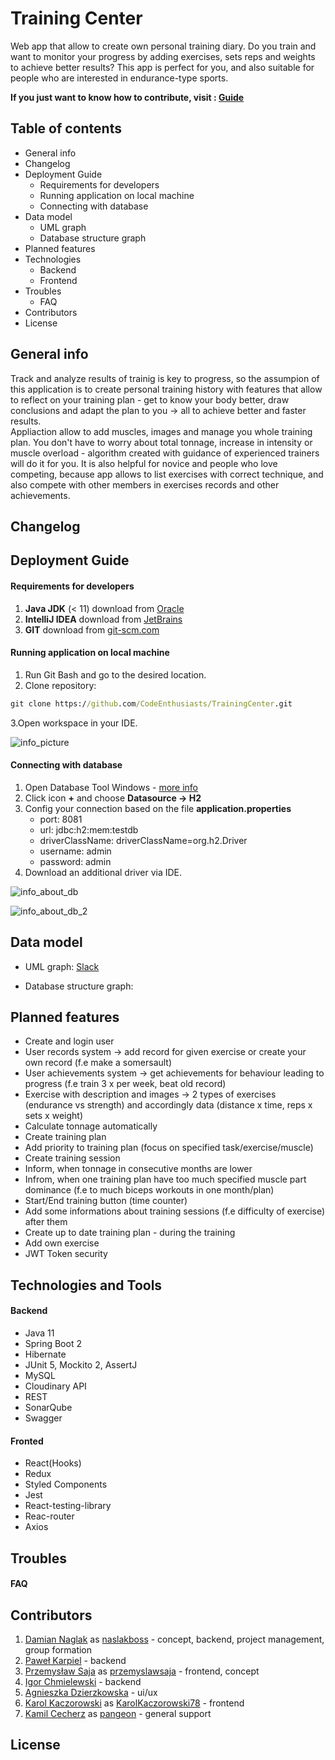 # Training Center 

Web app that allow to create own personal training diary. Do you train and want to monitor your progress by adding exercises, 
sets reps and weights to achieve better results? This app is perfect for you, and also suitable for people who are interested 
in endurance-type sports. 

**If you just want to know how to contribute, visit : [Guide](https://github.com/CodeEnthusiasts/TrainingCenter/wiki/How-to-contribute%3F)**

## Table of contents
* General info
* Changelog
* Deployment Guide
    * Requirements for developers
    * Running application on local machine
    * Connecting with database
* Data model
    * UML graph
    * Database structure graph
* Planned features
* Technologies
    * Backend
    * Frontend
* Troubles
    * FAQ
* Contributors
* License

## General info
Track and analyze results of trainig is key to progress, so the assumpion of this application is to create personal training 
history with features that allow to reflect on your training plan - get to know your body better, draw conclusions and adapt the plan 
to you -> all to achieve better and faster results. <br> Appliaction allow to add muscles, images and manage you whole training plan. 
You don't have to worry about total tonnage, increase in intensity or muscle overload - algorithm created with guidance of 
experienced trainers will do it for you. It is also helpful for novice and people who love competing, because app allows 
to list exercises with correct technique, and also compete with other members in exercises records and other achievements.

## Changelog

## Deployment Guide
#### Requirements for developers
1. **Java JDK** (< 11) download from [Oracle](https://www.oracle.com/pl/java/technologies/javase-downloads.html)
2. **IntelliJ IDEA** download from [JetBrains](https://www.jetbrains.com/idea/download/#section=windows)
3. **GIT** download from [git-scm.com](https://git-scm.com/downloads) 
 
#### Running application on local machine
1. Run Git Bash and go to the desired location.
2. Clone repository:
```cmd
git clone https://github.com/CodeEnthusiasts/TrainingCenter.git
```
3.Open workspace in your IDE.

![info_picture](readme-img/open_project.PNG)

#### Connecting with database
1. Open Database Tool Windows - [more info](https://www.jetbrains.com/help/idea/database-tool-window.html)
2. Click icon **+** and choose **Datasource -> H2**
3. Config your connection based on the file **application.properties**
    * port: 8081
    * url: jdbc:h2:mem:testdb
    * driverClassName: driverClassName=org.h2.Driver
    * username: admin
    * password: admin
4. Download an additional driver via IDE.

![info_about_db](readme-img/test_db.PNG) 

![info_about_db_2](readme-img/test_db_2.PNG)

## Data model
* UML graph:
[Slack](https://viewer.diagrams.net/?highlight=0000ff&edit=_blank&layers=1&nav=1&title=uml#R7V1bc6M40%2F41qZq9sIvz4TI%2BzCS1OW2cvDtzSYxs8wVbXsDJeH79J3EUksCYgHFmyFRNghCykR493Wp1ty7k8frnN8%2Farm6hDdwLSbB%2FXsiTCwn96CL6hUv2SYmsRCVLz7GjMjErmDm%2FQFwoxKU7xwZ%2BrmIAoRs423zhHG42YB7kyizPg%2B%2F5agvo5j91ay0BUzCbWy5b%2Bq9jB6u4VNTM7MYVcJar%2BKMNSYtuvFjz16UHd5v48y4keRH%2BRLfXVtJW%2FKL%2ByrLhO1EkTy%2FksQdhEP21%2FjkGLu7cpNui574W3E2%2Ftwc2QZUHngePv8y3p8XSXmrgYX8Fje3LwNCjZt4sdweS9wi%2FbbBPeghs7Evc0ejKdqw13NhPK2dzIY%2FQja8O%2Bgx5IkZX8ehKCrpcBevsTuDtv5MXP9CFMFSTywmGk5Be7ZOrn07wnfibeApdZQ%2Fhi%2BQZtlfijvLhzpvHb%2FS%2B%2FxEo039e%2Fx49LQcuCK6u3%2BBAjcFneUsQlHSZEvcQsHPAijv9G4BrgF4CVXgn4KTFIPCAawXOWx57VgzhZfps2twDdNB7SEI83xTViB6JZ9tAkfV8G9Frxo%2BRaKBaUnUh35KcfMWkpagjmJYQFKw9UW2LK%2FhkDfQH0Q9ZUYjHY7BpngKbMcYGwlAQ8zjT9FKk4YsH4DnoNYFH4rcG0iuhlttJelXYJkTdCWxNCmyKQIGtKmw1Graq3CFsuTzCMup0%2FQJsG9gsetFY3FgvSKTmMGm5zhJheDJHaMDQGr0BL3CQyLqMb6wd28ZtjDzgO7%2Bsl7A9jKP4rVDj6uhCnaTIwg2Anzx5Gj%2BciSkShCXTksVN3DyaSIimtNwoiR9DUVIFLhY%2BCD44ZqWTgxi0ARbx0N7%2FG8r%2B542Dv8mFfIn%2BH1HF6GVlEXc%2FfuY90hWSuuEb5Cqs2AavihpbHWoMKzfFd3005sndGf47d3cLPB9uLPcRzKFn%2B2nNB7qcQi1CEsLHyA88%2BArG0IVeWC7b2ouGBl4eLRDxEuVIJZLmcwLXLlgEHFQHcIub3VpzZ7O8CetMlKzkMdbBcBFEzy7ckPZXaC4AzPgeDKygcC6MELzHmIjRrJDG6FrMrsOJsoVeMIYb9FaWE%2BIfWH7wDvygjJ6ZeVU4LWSZJq6EEwm%2BTZXiFaFwijTDkTMlNxGORb0pnVDAHqPEZWJ0KAhaXpTqeipbi9RGfEVL5voSVhU%2Bg2JIS1i5toQVGFmtVpKwTXGxKZ8ClSTCFEpZ07U6CEuBjlo0CLBjzVI5gHeOKlkI2IM4VDvU9ExJHJqSkP6IeSwh6TOUFTP90Yx6IDWNQ3BvGaSicIqFc33SMrXuMCDKEi3r6pKRqNADzTTV9kAn43rGQvJUa01RqioKk1VpF%2FAzmCWiJtVDn6GxLQ1bE4bf%2Fk%2BZ3nyfOqPZ6tYSN4PX3dvbQGPAV7yY%2FO1AyO2RqvaOThlQo9UxTZSGpqnUZEFNKVo8dGH14A6LyK6gzwOh9ZFmdKhG0atFXVXrYcdgBGhFO29jwPgj5Se%2FKz6D%2BDRprtGVutBTTwe90pU7Ab0nbN1xNssH19owMPTfnTUqx4bVBdwEs%2FhOJZNsZLyarxzXvrH2cIeH1w%2Bs%2BWtyNVpBz%2FmFmrUS0KLbXpAAWsvVmOEnY7yFNl7wkOBNpIpurZ%2B5ijcWNlmFBXPoutbWd17S11ijDnc2IxgEcB1XKjLWFZv3CidAdWsYI9DSDQHSGpZUylnDVKEY0R%2ByhqkcGzB6ILGK3sDNkjSgBjGSZsD3HbjJzKc3jo%2FtsC4e86d8JVS8jOyJWTshCiZWAIhPQriKSrJqiPsOV9p6DoJQ4AD%2Bt3mIbu95X8MG%2FtxztkH4LROTceA5%2BZe2ncXCme9c3EZcaUIU9YZiZmqUE9PhCZO4VWgVp4ektDQ9dIWZHoc2Cno%2B7YxP04KDgGltdyFRYiryKeofsFkGK3o3iiSwWa4Oj8YQTe48azMHSTNMG9N8DV4j852PxrOwhTFxO3u8575q3JfySPPcJzTAfVzFnbX10kjsma8j5jNpW7MhcZivtX3VMsNBReLbWOtMrUtwNf0JvLnj57S7d9ZxgO%2BFELsg8JwCPLAFgYO1vPChsMpjvoxbm2isJzoGtaWk8SGe4wK3NZ5jHe4YadkT3bkQnaZ1TnQia2CpzHQpshKqGy5BcIdqfPkrv%2BJEY45q5WgvX8hWTitS7Bc4a5DxXnpF1cg%2F3dNdNbozKwO6C7rj72eKLOHllfue7c6F7dIdkUNw0bW20CIdx3bVLGpxYz3dHLmMzOZu44TThIWZS5EncWz7FDth8Ysf3sSPB7mTTXxdF4eCmPmySXlGEmUVe%2Fpl9xvb3U9ReTYxDezWyKeNaSiemWUhDUiHVnODdE4hDXzdnB0yWuOegMBy3N5u352aI2q0ewbPbi%2FwtGKjLSklcaRUpq%2BsABqs1SPeeOQHnaj%2Fg9Lt5fd%2BEVVnEVUdQCU6DRcualuLKJPd5mGNmD3BdEUwCrMzmHjqHVx3N8Ewpa6ZFRdSlM06qUYXc83WJAtF6kMdg%2FoFN6yPac%2BncJ%2FIV%2FxEWutiLF1cMnb%2BIlHcM%2BUh2mne3tQEVXqrR8f%2F3%2BWlI47vXu7egfr0NhuwHhR%2Fg%2F0TmK82zn87MHXBGnCEZU%2BWJyNLM3km3Uw0WHVMNNsiSy5ojvOiQCugIOwA0trUcwqDjdL5%2BRFK4aOjNUphJSkz3M2myNDydiU1iXRsILCRtBqVTYWOIjry6%2F%2BBLtbMvCIyAUp6lzksuOsQVlJVVVh6adWd7cCozEetGQ9YaZXzT7aIvdmH8CLTi%2FMKvH%2B9eQQ%2B8N4KN3NfWd0p8RoMVWyiLum9l6pcS%2BIpxgewF5pVTRafUGiKJ5GaH0x6hqWtkOzbRI8qonlCaZvYCc46s5RGxxjpUs1oJU2kWlIFZZjsPzUfsMTv8tNm44sznmXY1BS5IjqP3l5sEJfyZ8AlHTqui3VxSXtCKObJcamcJBMfmZLFoICpfgJgKsZnACZNmKZecx2jJZG9JDANg8n9ciKMcoI9s3i3M1qkCH%2FUIoXx4xI5FjVuNIfRlvZ3ZJwn7Z5PR0Qm62Cht7nVsbnVCIWsCCCtNQCdOkGZmK4ZYqlmHJSGZQnKOCuLuMVT2fE%2BRSYzuTyTmZTPZEYpZJVzJJjC0FSzVqj0zpJmDGWV%2BBIUpttOoMDaAZmI9jMSrX%2BW%2FY8RrTIvoyg3ULK1nX31uN2qRFjGtyNRSwTzxrZmfjDwhfwVCVXEoPg2ES%2FHpjaw9veLfwF4TZuZWHs%2FKSLrHcqvEKLtCYeIpAEk5O0Fmhn%2Bqvh%2BQfaEXVzE5paY7Dwr58YQh6d8iT4pTPGLv1IuYmYDA9DrI7VTM7QXntyeCxYbcMr4evZEfUY%2BWGmIwUk2ako966sGs%2FDC8CbHhOEx3lJZ%2BF1c6%2BlQPF5Kh0xbxa7NAs%2F7ClT1hO5p8hDlfKJtH5Ylr9dh%2FvyeGRkg2xYwFlxm1OYGeFk0w4w0L4oib3HP82duzd3qOFpEvYb6H33TYgMRrvLsuXUVsrS7iwboN2Ka0lnbuEt8a%2BqYKLAGound820ke%2BhsGz35nAv5CFXJR29LKUtD3UmDy%2FXtlOCT2%2Fun6%2Fu7nj4qxwmnk7FxAlFac%2BrkZP1O%2BSOvdPfscSbsYVYlDzpzd3OoYZ1HbqdP00eCPP6%2Bvrmny3oqqaqJpNOycSZpbatK4mR0wkxCLrZ7CjkTCjF4OZC5wZz0GSiN4UVm98Zn0%2FH93WRGqiDXd89PU7Lk6v75cdYTSVUiSWdl40Sit0YkrHdNppKQQZM9m3TEJhIdDcA1pvBNbq3xicTyCdZBvj1e3pL88XD%2FnKeY0eVj7vJ%2B8uPf6fW3q6eeZCqTTBM5xrlwaY1kVM7RuSnJXJSmmu95pjueETh6y4l5RuXsgF7OfpBKy3RyjRXfTGe5fJwQl9d3s8u7aU8vlf32mkhve1p60Vkd5vn2Blv1p9%2Bmd5OeU3g75MYc8HfIXwxVUUv9AD9gilU5uW3TQAgSLLLSFqVwjgR%2FWjl4R3npWVu844Nj7dH8wUVw4%2BLXQT0Qnr4yJIhl7Fo%2BrrJCX9rFXxznTBMc7NPzgltGD8%2FnOw%2F9XkMPXwYrfDQRahJvoI8xJCEuxf95wN6F2%2BrZV1hvXeycuY%2BqEp%2Fr4CcBGhYr%2BsRgBdbo18KD6%2BgqbA%2B7UwlfooLw063w%2F52%2Fs9z4lXZr%2F6%2BcvYj3Z9w1Vujzil4FWGG%2FWMulB5aJDxP04q8M%2FTg7C7Uvj9%2Fg9%2FpjUPjDCzql41YPdzAeNdsJDcLDso%2Fjhrjy%2Frxe4HkId7htKwy%2BtTYYB%2F5uuURoiU46Gof4TGFkw%2FeN79iAgFH0ZTEvAFzvy9x15q9hYxiL%2BCsnKCaxdWu9gvi5Odzu0%2Fo%2BCH%2BFc2DnJx8%2Bc62wTQzfr44bz5bpTyzdIkaQhOfHm78qC%2FWU0opI8NMK9VB%2BRaJFlKsL%2BVRifkTI83mb9mRujrclhrcZALR3MHMnB94yMTaKREnFyjFdjHLPNNVyGJfO2TtPvHyLR%2FHFhVhBIkYsSlSSDqfwqcZPpneY648f01Tb48fuYH99fnp%2BnGKSnl7iv1hLca9pIyGj4n%2FctWb4E%2FcNUR79NKOBD%2Biw0PQMdwLwMs%2BtWW7idAk%2BlNhggokDglQrWECIfyEGD99kDe0d6m9ah3r2AVY7tx5EqmioiWO93YOZR9bDCgYw1mpG0MZtZVF9X7ZJ2FORFhw%2F4u%2FXSZ9aG8vd%2F0IfW6LPPQIrfCxx9cdf0Y10upcdwjLW2XnPzfZ%2BECryECtqFsI9eMvlPombRL9V%2FCJRwiA8jmG0A37H7c7HawdREF7xx4Jgzv%2Boq72dhh%2Bkfcar%2BABsGEWGlbzwzAVgO4CDqCJfx833RdSTe%2FdXOICECksOZvimSIKHPng%2B4oV8Tpmq5px0ihVMyt9G86vOIeX0%2FhGNkM8jTRzzwf%2FOrHGweY3w7PLu87sittqRkZdleZw6SbVmSnouJlLLSyZdNYaCZtRTkETmPHS9ooLbSvI1%2FiCx7l9Rrqxea%2BouMSiFGk1n1aMTJwbV2d0yXJ%2Fjpl6ewgDJIoCLHqzCg7NW0LVxOCJ834S1OFWQ6PErNbLbbvNNVBTRf1LITTktnGfIzbNked%2BnI%2Bf5yvpP%2F%2B%2BrfD%2F7h3tAXIuid5hLalBN9ApDScklGxKT5AjHpleoJJW5vcRLaMXtTaNDqcyYFmS1bgJU5sAbtcsDb%2FhdzZoxyoCb2J9sy18BO0MsYX0iTFNSEX4VXcmpj6YhlqO4bloO7jtLFWEod4lCGjoyfVpXdU1QONRUg9k1uBjjJUttH2OaQWAszAXTUlZJbjyG9hlQZipIClCpWGRJGZo6kd6sdvpnBsK0W0zLuOP4cpbhbgPDJQYJJjQmyWoD6TUruIQby51mpR8UyS2shvkTkLMaLj2w5CAYPwo8mU4NXp%2FeVLljeuP4fsaDxICNODKOPv2Nc4RcgYL%2FEi8TeZFhZdOg6NC4I4znxx4G9yGdOpmtRL%2BG6%2FiPdqsXLQjOqF9P262nPEohbyXUxAN2wkYlcEJmh7OvdWkE%2FJ2YkLelHeYdCedGb9brzKwn0mvaqhETTex5lqrHZBAnfOsPhuoYKAK1Pc7JtMe3rNGGjeaAwpLKB7LYrnf%2B3AX%2B9eYNum%2BAaIbIt3cb1uEl2HNwGh1%2Bkr7r%2BFbyUG%2FsZZWoUh5o3NjbRF5l%2FmqKAeR456OJ2%2FNX9%2FxFB%2B1U5a9G0s%2BV2BqbYa9d5OIT3Y78fXqeqbZYqw6lI2mmvcN7WOsV9sDqY5DPgGfY03iMqluQrYUGiqxcqhSC3HNI1Y1psbph51xCAUVW%2Flz1BHKGBGJ2H1sssistOofS9d34queLynzR2tqmNb5QWF%2BrGfrqPVGcDVFwszeemCkU1tH49vKGzN74dRoV9FRRjSqUs84yULqpTIDAesEzdY73JPp0%2FJ1Thygx%2B0G6WZE6aF%2Fx5lDDUkd6%2FElq2sjtGhGnkgAi%2BKd3qT3G%2BtEavZht0Yt03OFjtZx3Ekec7KAwwhvH1C%2FK%2FXEqOseWDkjbjjbhqVuZK5eg5giBmeZVt5qRbjEkWk2jVNKT6%2FShicgmPeyLciE72uu1zstJsWNbBsKo%2FWZ9f1j32fPy%2FYln0afz%2FWFdRs%2FL96exfj1tt57k3G3i%2BEWROthdPqULbnL0z3k7AClqnkvzLIbWWsIQMV36I9VjbFGkD%2Bpmsvs3xMpiqifQp0A1xcTv%2Bx%2BBMv3n9e%2FR03LgguDq%2Bg1yNtqSffx%2BAVJ%2FAcLwGGcmVvcmSfOfncR0wYVJo94kNvDnnrNNTy4ccWvFXiN8lxFuvqp%2BWVMFfMU0cBZGE%2B7XOy7a6oMnKqPeViRyVSMOhSwG8PhVDSUeDwrlMp4%2BKJMjv6%2BTiOAjT0CuG5IfHoFMxfhLpjRUk4DXEx12rLAbxVxfkl5QnspSNxDpUCktUQPJbCIiT1K2dkaTcVzUXlP55Uohe1DlV6QONXlK2zHQ1K7HFOlIF7bUNkWw2vQgeqZIU7rACSuBd0BhCsfa99%2Bhl7UENnNvv41yt3KfAGvLYY8VZD6aOgk19I9Ly3K1%2FfkKhCm00jbTgly9eejWOS09nHucq9P7%2Fx7r%2F6tUJ8uSPEtcZmzi2DKuCsMS43T9AuwwlRl%2F3DmWqELRuUaDE5qnaXNWfnBw%2F1u7APpxHHQzSzYmQ3UaU0R0t87p7SY2jLidfZJotZr5qerkwqqnSnPnTpK5m9SliwF7Ehmo0LkGVKmmDBTpuDiVDkQ%2Fae4Mbv%2BzHro5oXM%2B%2BrSs%2FFH6tExvfGscnxmJJzTK4t3ij3vE9v7NMlQfClHPSesv8s6xkikZZbkBVqICMIK7JBVwZdSiSw%2FCgKyOE4%2FfQhtvj0z%2FHw%3D%3D)

* Database structure graph:

## Planned features
* Create and login user
* User records system -> add record for given exercise or create your own record (f.e make a somersault)
* User achievements system -> get achievements for behaviour leading to progress (f.e train 3 x per week, beat old record)
* Exercise with description and images -> 2 types of exercises (endurance vs strength) and accordingly data (distance x time, reps x sets x weight)
* Calculate tonnage automatically
* Create training plan
* Add priority to training plan (focus on specified task/exercise/muscle)
* Create training session
* Inform, when tonnage in consecutive months are lower
* Infrom, when one training plan have too much specified muscle part dominance (f.e to much biceps workouts in one month/plan)
* Start/End training button (time counter)
* Add some informations about training sessions (f.e difficulty of exercise) after them
* Create up to date training plan - during the training
* Add own exercise
* JWT Token security
 
## Technologies and Tools
#### Backend 
* Java 11
* Spring Boot 2
* Hibernate
* JUnit 5, Mockito 2, AssertJ
* MySQL
* Cloudinary API
* REST
* SonarQube
* Swagger
 
#### Fronted
* React(Hooks)
* Redux
* Styled Components
* Jest
* React-testing-library
* Reac-router
* Axios

## Troubles
#### FAQ
 
## Contributors
1. [Damian Naglak](mailto:damiannaglak1@gmail.com) as [naslakboss](https://github.com/naslakboss) - concept, backend, project management, group formation
2. [Paweł Karpiel](mailto:pawel21599@gmail.com) - backend
3. [Przemysław Saja](mailto:przemyslawsaja@gmail.com) as [przemyslawsaja](https://github.com/przemyslawsaja) - frontend, concept
4. [Igor Chmielewski](mailto:igorchmielewski@gmail.com) - backend
5. [Agnieszka Dzierzkowska](mailto:aga.dzierzkowska21@gmail.com) - ui/ux
6. [Karol Kaczorowski](mailto:KarolKaczorowskiC.dev@gmail.com) as [KarolKaczorowski78](https://github.com/KarolKaczorowski78) - frontend
7. [Kamil Cecherz](mailto:cecherz@outlook.com) as [pangeon](https://github.com/pangeon) - general support

## License
